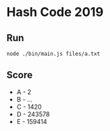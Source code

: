# Hash Code 2019

## Run

```
node ./bin/main.js files/a.txt
```

## Score

- A - 2
- B - ...
- C - 1420
- D - 243578
- E - 159414
